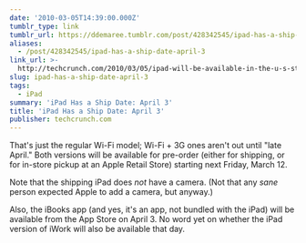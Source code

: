 ```yaml
---
date: '2010-03-05T14:39:00.000Z'
tumblr_type: link
tumblr_url: https://ddemaree.tumblr.com/post/428342545/ipad-has-a-ship-date-april-3
aliases:
  - /post/428342545/ipad-has-a-ship-date-april-3
link_url: >-
  http://techcrunch.com/2010/03/05/ipad-will-be-available-in-the-u-s-starting-on-april-3/
slug: ipad-has-a-ship-date-april-3
tags:
  - iPad
summary: 'iPad Has a Ship Date: April 3'
title: 'iPad Has a Ship Date: April 3'
publisher: techcrunch.com
---
```


That's just the regular Wi-Fi model; Wi-Fi + 3G ones aren't out until "late April." Both versions will be available for pre-order (either for shipping, or for in-store pickup at an Apple Retail Store) starting next Friday, March 12.

Note that the shipping iPad does _not_ have a camera. (Not that any _sane_ person expected Apple to add a camera, but anyway.)

Also, the iBooks app (and yes, it's an app, not bundled with the iPad) will be available from the App Store on April 3. No word yet on whether the iPad version of iWork will also be available that day.